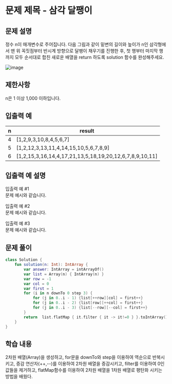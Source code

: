 # 문제 제목 - 삼각 달팽이
## 문제 설명
정수 n이 매개변수로 주어집니다. 다음 그림과 같이 밑변의 길이와 높이가 n인 삼각형에서 맨 위 꼭짓점부터 반시계 방향으로 달팽이 채우기를 진행한 후, 첫 행부터 마지막 행까지 모두 순서대로 합친 새로운 배열을 return 하도록 solution 함수를 완성해주세요.

![image](https://user-images.githubusercontent.com/50148363/182506997-5eb09b66-2d87-4039-9326-01cfbfb92346.png)


## 제한사항
n은 1 이상 1,000 이하입니다.
## 입출력 예
n	| result
---|---|
4	| [1,2,9,3,10,8,4,5,6,7]
5	| [1,2,12,3,13,11,4,14,15,10,5,6,7,8,9]
6	| [1,2,15,3,16,14,4,17,21,13,5,18,19,20,12,6,7,8,9,10,11]
## 입출력 예 설명
입출력 예 #1  
문제 예시와 같습니다.  

입출력 예 #2  
문제 예시와 같습니다.

입출력 예 #3  
문제 예시와 같습니다.  
## 문제 풀이
``` kotlin
class Solution {
    fun solution(n: Int): IntArray {
        var answer: IntArray = intArrayOf()
        var list = Array(n) { IntArray(n) }
        var row = -1
        var col = 0
        var first = 1
        for (i in n downTo 0 step 3) {
            for (j in 0..i - 1) {list[++row][col] = first++}
            for (j in 0..i - 2) {list[row][++col] = first++}
            for (j in 0..i - 3) {list[--row][--col] = first++}
        }
        return  list.flatMap { it.filter { it -> it!=0 } }.toIntArray()
    }
}
```
## 학습 내용
2차원 배열(Array)을 생성하고, for문을 downTo와 step을 이용하여 역순으로 반복시키고, 증감 연산자(++,--)를 이용하여 2차원 배열을 증감시키고, filter를 이용하여 0인 값들을 제거하고, flatMap함수를 이용하여 2차원 배열을 1차원 배열로 평탄화 시키는 방법을 배웠다.



